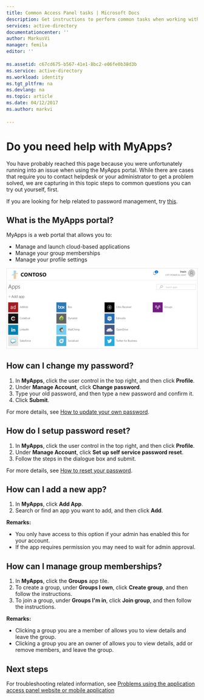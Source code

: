 ```yaml
---
title: Common Access Panel tasks | Microsoft Docs
description: Get instructions to perform common tasks when working with the access panel.
services: active-directory
documentationcenter: ''
author: MarkusVi
manager: femila
editor: ''

ms.assetid: c67cd675-b567-41e1-8bc2-e06fe0b38d3b
ms.service: active-directory
ms.workload: identity
ms.tgt_pltfrm: na
ms.devlang: na
ms.topic: article
ms.date: 04/12/2017
ms.author: markvi

---
```

# Do you need help with MyApps?

You have probably reached this page because you were unfortunately running into an issue when using the MyApps portal. While there are cases that require you to contact helpdesk or your administrator to get a problem solved, we are capturing in this topic steps to common questions you can try out yourself, first.

If you are looking for help related to password management, try [this](active-directory-passwords-update-your-own-password.md).


## What is the MyApps portal?


MyApps is a web portal that allows you to:

- Manage and launch cloud-based applications
- Manage your group memberships
- Manage your profile settings

![Access Panel][1]




## How can I change my password?

1.	In **MyApps**, click the user control in the top right, and then click **Profile**.
2.	Under **Manage Account**, click **Change password**.
3.	Type your old password, and then type a new password and confirm it.
4.	Click **Submit**.

For more details, see [How to update your own password](active-directory-passwords-update-your-own-password.md).


## How do I setup password reset?

1.	In **MyApps**, click the user control in the top right, and then click **Profile**.
2.	Under **Manage Account**, click **Set up self service password reset**.
3.	Follow the steps in the dialogue box and submit.

For more details, see [How to reset your password](active-directory-passwords-update-your-own-password.md).


## How can I add a new app?

1.	In **MyApps**, click **Add App**.
2.	Search or find an app you want to add, and then click **Add**.

**Remarks:**

- You only have access to this option if your admin has enabled this for your account.
- If the app requires permission you may need to wait for admin approval.



## How can I manage group memberships?

1.	In **MyApps**, click the **Groups** app tile.
2.	To create a group, under **Groups I own**, click **Create group**, and then follow the instructions.
3.	To join a group, under **Groups I'm in**, click **Join group**, and then follow the instructions.

**Remarks:**

- Clicking a group you are a member of allows you to view details and leave the group.
- Clicking a group you are an owner of allows you to view details, add or remove members, and leave the group.

## Next steps

For troubleshooting related information, see [Problems using the application access panel website or mobile application](active-directory-application-access-panel-content-map.md)

<!--Image references-->
[1]: ./media/active-directory-saas-access-panel-user-help/01.png
